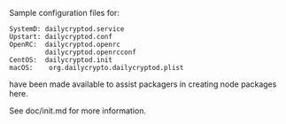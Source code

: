 Sample configuration files for:
```
SystemD: dailycryptod.service
Upstart: dailycryptod.conf
OpenRC:  dailycryptod.openrc
         dailycryptod.openrcconf
CentOS:  dailycryptod.init
macOS:    org.dailycrypto.dailycryptod.plist
```
have been made available to assist packagers in creating node packages here.

See doc/init.md for more information.
